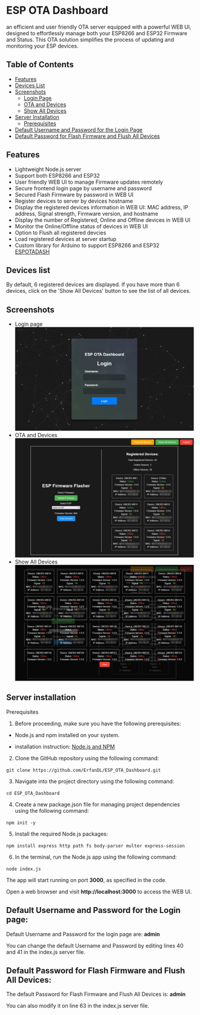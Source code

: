 # ESP OTA Dashboard
an efficient and user friendly OTA server equipped with a powerful WEB UI, designed to effortlessly manage both your ESP8266 and ESP32 Firmware and Status. This OTA solution simplifies the process of updating and monitoring your ESP devices.

## Table of Contents

- [Features](#features)
- [Devices List](#devices-list)
- [Screenshots](#screenshots)
  - [Login Page](#login-page)
  - [OTA and Devices](#ota-and-devices)
  - [Show All Devices](#show-all-devices)
- [Server Installation](#server-installation)
  - [Prerequisites](#prerequisites)
- [Default Username and Password for the Login Page](#default-username-and-password-for-the-login-page)
- [Default Password for Flash Firmware and Flush All Devices](#default-password-for-flash-firmware-and-flush-all-devices)


## Features
- Lightweight Node.js server
- Support both ESP8266 and ESP32
- User friendly WEB UI to manage Firmware updates remotely
- Secure frontend login page by username and password
- Secured Flash Firmware by password in WEB UI
- Register devices to server by devices hostname
- Display the registered devices information in WEB UI: MAC address, IP address, Signal strength, Firmware version, and hostname
- Display the number of Registered, Online and Offline devices in WEB UI
- Monitor the Online/Offline status of devices in WEB UI
- Option to Flush all registered devcies
- Load registered devices at server startup
- Custom library for Arduino to support ESP8266 and ESP32 [ESPOTADASH](https://github.com/ErfanDL/ESPOTADASH_Library)

## Devices list
By default, 6 registered devices are displayed. If you have more than 6 devices, click on the 'Show All Devices' button to see the list of all devices.

## Screenshots
- Login page
![](doc/login.png)
- OTA and Devices
![](doc/devices.jpg)
- Show All Devices
![](doc/all.jpg)

## Server installation
Prerequisites

1. Before proceeding, make sure you have the following prerequisites:

- Node.js and npm installed on your system.
  
- installation instruction: [Node.js and NPM](https://github.com/nodesource/distributions#debinstall)

2. Clone the GitHub repository using the following command:

`git clone https://github.com/ErfanDL/ESP_OTA_Dashboard.git`

3. Navigate into the project directory using the following command:

`cd ESP_OTA_Dashboard`

4. Create a new package.json file for managing project dependencies using the following command:

`npm init -y`

5. Install the required Node.js packages:

`npm install express http path fs body-parser multer express-session`

6. In the terminal, run the Node.js app using the following command:

`node index.js`

The app will start running on port **3000**, as specified in the code.

Open a web browser and visit **http://localhost:3000** to access the WEB UI.

## Default Username and Password for the Login page:
Default Username and Password for the login page are: **admin**

You can change the default Username and Password by editing lines 40 and 41 in the index.js server file.

## Default Password for Flash Firmware and Flush All Devices:
The default Password for Flash Firmware and Flush All Devices is: **admin**

You can also modify it on line 63 in the index.js server file.
